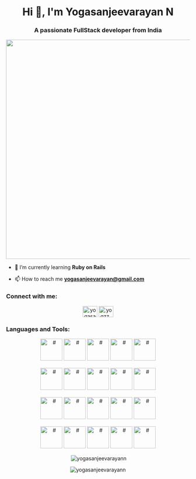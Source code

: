 <h1 align="center">Hi 👋, I'm Yogasanjeevarayan N</h1>
<h3 align="center">A passionate FullStack developer from India</h3>
<p align="center"> <img src="https://stringfixer.com/files/197806252.jpg" width="600" height="600" /> </p>


- 🌱 I’m currently learning **Ruby on Rails**

- 📫 How to reach me **yogasanjeevarayan@gmail.com**

<h3 align="left">Connect with me:</h3>

<p align="center">
<a href="https://www.linkedin.com/in/yogasanjeevarayan-n-a1091123b" target="blank"><img align="center" src="https://raw.githubusercontent.com/rahuldkjain/github-profile-readme-generator/master/src/images/icons/Social/linked-in-alt.svg" alt="yogasanjeevarayan" height="30" width="40" /></a>
<a href="https://www.instagram.com/yogzz_here/" target="blank"><img align="center" src="https://raw.githubusercontent.com/rahuldkjain/github-profile-readme-generator/master/src/images/icons/Social/instagram.svg" alt="yogzz_here" height="30" width="40" /></a>
</p>

<h3 align="left">Languages and Tools:</h3>
  <p align="center">
  <img src="https://img.icons8.com/color/256/c-programming.png" alt="#" width="60" height="60"/>
  <img src="https://img.icons8.com/color/256/c-plus-plus-logo.png" alt="#" width="60" height="60"/>
  <img src="https://img.icons8.com/color/256/html-5.png" alt="#" width="60" height="60"/>
  <img src="https://img.icons8.com/color/256/css3.png" alt="#" width="60" height="60"/>
  <img src="https://img.icons8.com/color/256/javascript.png" alt="#" width="60" height="60"/>
  </br>
  </br>
  <img src="https://upload.wikimedia.org/wikipedia/commons/thumb/a/a7/React-icon.svg/2300px-React-icon.svg.png" alt="#" width="60" height="60"/>
  <img src="https://cdn.worldvectorlogo.com/logos/bootstrap-4.svg" alt="#" width="60" height="60"/>
  <img src="" alt="#" width="60" height="60"/>
  <img src="" alt="#" width="60" height="60"/>
  <img src="" alt="#" width="60" height="60"/>
  </br>
  </br>
  <img src="https://img.icons8.com/color/256/mysql-logo.png" alt="#" width="60" height="60"/>
  <img src="https://img.icons8.com/external-tal-revivo-shadow-tal-revivo/256/external-nodejs-is-an-open-source-cross-platform-javascript-run-time-environment-logo-shadow-tal-revivo.png" alt="#" width="60" height="60"/>
  <img src="https://cdn.worldvectorlogo.com/logos/mongodb-icon-1.svg" alt="#" width="60" height="60"/>
  <img src="https://res.cloudinary.com/crunchbase-production/image/upload/c_lpad,f_auto,q_auto:eco,dpr_1/j8z02ssteea4zj1k1nyz" alt="#" width="60" height="60"/>
  <img src="https://img.icons8.com/external-tal-revivo-color-tal-revivo/256/external-react-a-javascript-library-for-building-user-interfaces-logo-color-tal-revivo.png" alt="#" width="60" height="60"/>
  </br>
  </br>
  <img src="https://img.icons8.com/color/256/adobe-photoshop--v2.png" alt="#" width="60" height="60"/>
  <img src="https://img.icons8.com/color/256/adobe-illustrator.png" alt="#" width="60" height="60"/>
  <img src="https://cdn.worldvectorlogo.com/logos/svg-1.svg" alt="#" width="60" height="60"/>
  <img src="" alt="#" width="60" height="60"/>
  <img src="https://img.icons8.com/color/256/figma.png" alt="#" width="60" height="60"/>
  
</a></p>
<p align="center">&nbsp;<img align="center" src="https://github-readme-stats.vercel.app/api?username=yogasanjeevarayann&show_icons=true&locale=en" alt="yogasanjeevarayann" /></p>

<p align="center"><img align="center" src="https://github-readme-streak-stats.herokuapp.com/?user=yogasanjeevarayann&" alt="yogasanjeevarayann" /></p>

